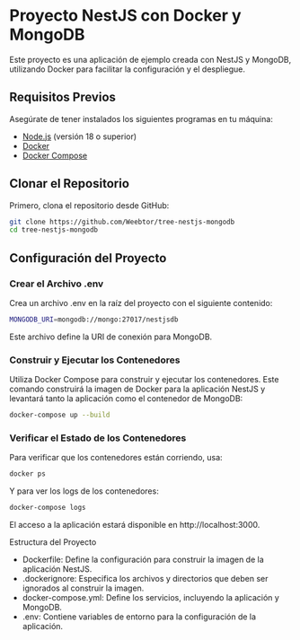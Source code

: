 # Proyecto NestJS con Docker y MongoDB

Este proyecto es una aplicación de ejemplo creada con NestJS y MongoDB, utilizando Docker para facilitar la configuración y el despliegue.

## Requisitos Previos

Asegúrate de tener instalados los siguientes programas en tu máquina:

- [Node.js](https://nodejs.org/) (versión 18 o superior)
- [Docker](https://www.docker.com/products/docker-desktop)
- [Docker Compose](https://docs.docker.com/compose/)

## Clonar el Repositorio

Primero, clona el repositorio desde GitHub:

```bash
git clone https://github.com/Weebtor/tree-nestjs-mongodb
cd tree-nestjs-mongodb
```

## Configuración del Proyecto

### Crear el Archivo .env

Crea un archivo .env en la raíz del proyecto con el siguiente contenido:

```bash
MONGODB_URI=mongodb://mongo:27017/nestjsdb
```

Este archivo define la URI de conexión para MongoDB.

### Construir y Ejecutar los Contenedores

Utiliza Docker Compose para construir y ejecutar los contenedores. Este comando construirá la imagen de Docker para la aplicación NestJS y levantará tanto la aplicación como el contenedor de MongoDB:

```bash
docker-compose up --build
```

### Verificar el Estado de los Contenedores

Para verificar que los contenedores están corriendo, usa:

```bash
docker ps
```

Y para ver los logs de los contenedores:

```bash
docker-compose logs
```

El acceso a la aplicación estará disponible en http://localhost:3000.

Estructura del Proyecto

- Dockerfile: Define la configuración para construir la imagen de la aplicación NestJS.
- .dockerignore: Especifica los archivos y directorios que deben ser ignorados al construir la imagen.
- docker-compose.yml: Define los servicios, incluyendo la aplicación y MongoDB.
- .env: Contiene variables de entorno para la configuración de la aplicación.
